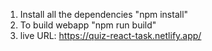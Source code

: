 1. Install all the dependencies "npm install"
2. To build  webapp "npm run build"
3. live URL: https://quiz-react-task.netlify.app/
